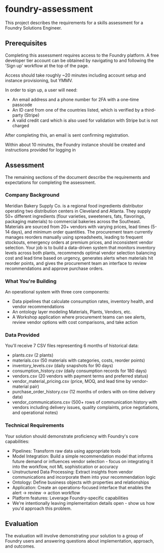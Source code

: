 # foundry-assessment

This project describes the requirements for a skills assessment for a Foundry Solutions Engineer.

## Prerequisites

Completing this assessment requires access to the Foundry platform. A free developer tier account can be obtained by navigating to [](https://build.palantir.com/) and following the 'Sign up' workflow at the top of the page.

Access should take roughly ~20 minutes including account setup and instance provisioning, but YMMV.

In order to sign up, a user will need:

- An email address and a phone number for 2FA with a one-time passcode
- An ID card from one of the countries listed, which is verified by a third-party (Stripe)
- A valid credit card which is also used for validation with Stripe but is not charged

After completing this, an email is sent confirming registration.

Within about 10 minutes, the Foundry instance should be created and instructions provided for logging in

## Assessment

The remaining sections of the document describe the requirements and expectations for completing the assessment.

### Company Background

Meridian Bakery Supply Co. is a regional food ingredients distributor operating two distribution centers in Cleveland and Atlanta. They supply 50+ different ingredients (flour varieties, sweeteners, fats, flavorings, packaging materials) to commercial bakeries across the Southeast. Materials are sourced from 20+ vendors with varying prices, lead times (5-14 days), and minimum order quantities. The procurement team currently manages reorders manually using spreadsheets, leading to frequent stockouts, emergency orders at premium prices, and inconsistent vendor selection. Your job is to build a data-driven system that monitors inventory levels across both plants, recommends optimal vendor selection balancing cost and lead time based on urgency, generates alerts when materials hit reorder points, and gives the procurement team an interface to review recommendations and approve purchase orders.

### What You're Building

An operational system with three core components:

- Data pipelines that calculate consumption rates, inventory health, and vendor recommendations
- An ontology layer modeling Materials, Plants, Vendors, etc.
- A Workshop application where procurement teams can see alerts, review vendor options with cost comparisons, and take action

### Data Provided

You'll receive 7 CSV files representing 6 months of historical data:

- plants.csv (2 plants)
- materials.csv (50 materials with categories, costs, reorder points)
- inventory_levels.csv (daily snapshots for 90 days)
- consumption_history.csv (daily consumption records for 180 days)
- vendors.csv (20 vendors with payment terms and preferred status)
- vendor_material_pricing.csv (price, MOQ, and lead time by vendor-material pair)
- purchase_order_history.csv (12 months of orders with on-time delivery data)
- vendor_communications.csv (500+ rows of communication history with vendors including delivery issues, quality complaints, price negotiations, and operational notes)

### Technical Requirements

Your solution should demonstrate proficiency with Foundry's core capabilities:

- Pipelines: Transform raw data using appropriate tools
- Model Integration: Build a simple recommendation model that informs future demand or influences vendor selection - focus on integrating it into the workflow, not ML sophistication or accuracy
- Unstructured Data Processing: Extract insights from vendor communications and incorporate them into your recommendation logic
- Ontology: Define business objects with properties and relationships
- Application: Create an operations-focused interface that enables the alert → review → action workflow
- Platform features: Leverage Foundry-specific capabilities
- We're intentionally leaving implementation details open - show us how you'd approach this problem.

## Evaluation

The evaluation will involve demonstrating your solution to a group of Foundry users and answering questions about implementation, approach, and outcomes.
